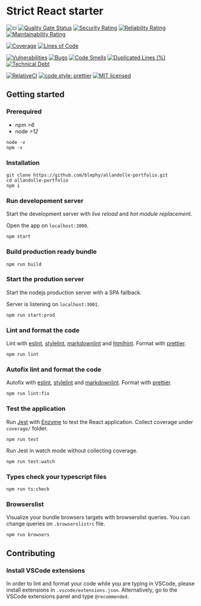 # Strict React starter

![ci](https://github.com/blephy/allandolle-portfolio/workflows/ci/badge.svg)
[![Quality Gate Status](https://sonarcloud.io/api/project_badges/measure?project=blephy_allandolle-portfolio&metric=alert_status)](https://sonarcloud.io/dashboard?id=blephy_allandolle-portfolio)
[![Security Rating](https://sonarcloud.io/api/project_badges/measure?project=blephy_allandolle-portfolio&metric=security_rating)](https://sonarcloud.io/dashboard?id=blephy_allandolle-portfolio)
[![Reliability Rating](https://sonarcloud.io/api/project_badges/measure?project=blephy_allandolle-portfolio&metric=reliability_rating)](https://sonarcloud.io/dashboard?id=blephy_allandolle-portfolio)
[![Maintainability Rating](https://sonarcloud.io/api/project_badges/measure?project=blephy_allandolle-portfolio&metric=sqale_rating)](https://sonarcloud.io/dashboard?id=blephy_allandolle-portfolio)

[![Coverage](https://sonarcloud.io/api/project_badges/measure?project=blephy_allandolle-portfolio&metric=coverage)](https://sonarcloud.io/dashboard?id=blephy_allandolle-portfolio)
[![Lines of Code](https://sonarcloud.io/api/project_badges/measure?project=blephy_allandolle-portfolio&metric=ncloc)](https://sonarcloud.io/dashboard?id=blephy_allandolle-portfolio)

[![Vulnerabilities](https://sonarcloud.io/api/project_badges/measure?project=blephy_allandolle-portfolio&metric=vulnerabilities)](https://sonarcloud.io/dashboard?id=blephy_allandolle-portfolio)
[![Bugs](https://sonarcloud.io/api/project_badges/measure?project=blephy_allandolle-portfolio&metric=bugs)](https://sonarcloud.io/dashboard?id=blephy_allandolle-portfolio)
[![Code Smells](https://sonarcloud.io/api/project_badges/measure?project=blephy_allandolle-portfolio&metric=code_smells)](https://sonarcloud.io/dashboard?id=blephy_allandolle-portfolio)
[![Duplicated Lines (%)](https://sonarcloud.io/api/project_badges/measure?project=blephy_allandolle-portfolio&metric=duplicated_lines_density)](https://sonarcloud.io/dashboard?id=blephy_allandolle-portfolio)
[![Technical Debt](https://sonarcloud.io/api/project_badges/measure?project=blephy_allandolle-portfolio&metric=sqale_index)](https://sonarcloud.io/dashboard?id=blephy_allandolle-portfolio)

[![RelativeCI](https://badges.relative-ci.com/badges/BqwiakvXGr2mt0cQMEql?branch=master)](https://app.relative-ci.com/projects/BqwiakvXGr2mt0cQMEql)
[![code style: prettier](https://img.shields.io/badge/code_style-prettier-ff69b4.svg?style=flat-square)](https://github.com/prettier/prettier)
[![MIT licensed](https://img.shields.io/github/license/blephy/allandolle-portfolio?style=flat-square)](hhttps://github.com/blephy/allandolle-portfolio/master/LICENSE)

## Getting started

### Prerequired

- npm _>6_
- node _>12_

```shell
node -v
npm -v
```

### Installation

```shell
git clone https://github.com/blephy/allandolle-portfolio.git
cd allandolle-portfolio
npm i
```

### Run developement server

Start the development server with _live reload_ and _hot module replacement_.

Open the app on `localhost:3000`.

```shell
npm start
```

### Build production ready bundle

```shell
npm run build
```

### Start the prodution server

Start the nodejs production server with a SPA fallback.

Server is listening on `localhost:3001`.

```shell
npm run start:prod
```

### Lint and format the code

Lint with [eslint](https://eslint.org/), [stylelint](https://stylelint.io/), [markdownlint](https://github.com/igorshubovych/markdownlint-cli) and [htmlhint](https://htmlhint.com/).
Format with [prettier](https://prettier.io/).

```shell
npm run lint
```

### Autofix lint and format the code

Autofix with [eslint](https://eslint.org/), [stylelint](https://stylelint.io/) and [markdownlint](https://github.com/igorshubovych/markdownlint-cli).
Format with [prettier](https://prettier.io/).

```shell
npm run lint:fix
```

### Test the application

Run [Jest](https://jestjs.io/) with [Enzyme](https://github.com/enzymejs/enzyme/) to test the React application. Collect coverage under `coverage/` folder.

```shell
npm run test
```

Run Jest in watch mode without collecting coverage.

```shell
npm run test:watch
```

### Types check your typescript files

```shell
npm run ts:check
```

### Browserslist

Visualize your bundle browsers targets with browserslist queries. You can change queries on `.browserslistrc` file.

```shell
npm run browsers
```

## Contributing

### Install VSCode extensions

In order to lint and format your code while you are typing in VSCode, please install extensions in `.vscode/extensions.json`. Alternatively, go to the VSCode extensions panel and type `@recommended`.
